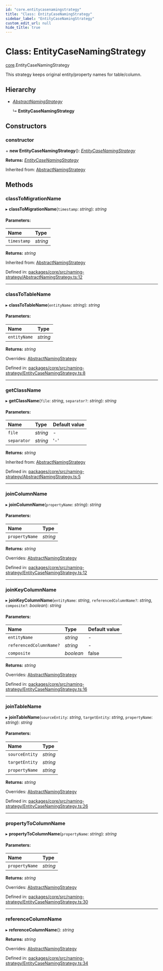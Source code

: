 ```yaml
---
id: "core.entitycasenamingstrategy"
title: "Class: EntityCaseNamingStrategy"
sidebar_label: "EntityCaseNamingStrategy"
custom_edit_url: null
hide_title: true
---
```


# Class: EntityCaseNamingStrategy

[core](../modules/core.md).EntityCaseNamingStrategy

This strategy keeps original entity/property names for table/column.

## Hierarchy

* [*AbstractNamingStrategy*](core.abstractnamingstrategy.md)

  ↳ **EntityCaseNamingStrategy**

## Constructors

### constructor

\+ **new EntityCaseNamingStrategy**(): [*EntityCaseNamingStrategy*](core.entitycasenamingstrategy.md)

**Returns:** [*EntityCaseNamingStrategy*](core.entitycasenamingstrategy.md)

Inherited from: [AbstractNamingStrategy](core.abstractnamingstrategy.md)

## Methods

### classToMigrationName

▸ **classToMigrationName**(`timestamp`: *string*): *string*

#### Parameters:

Name | Type |
:------ | :------ |
`timestamp` | *string* |

**Returns:** *string*

Inherited from: [AbstractNamingStrategy](core.abstractnamingstrategy.md)

Defined in: [packages/core/src/naming-strategy/AbstractNamingStrategy.ts:12](https://github.com/mikro-orm/mikro-orm/blob/bcf1a0899b/packages/core/src/naming-strategy/AbstractNamingStrategy.ts#L12)

___

### classToTableName

▸ **classToTableName**(`entityName`: *string*): *string*

#### Parameters:

Name | Type |
:------ | :------ |
`entityName` | *string* |

**Returns:** *string*

Overrides: [AbstractNamingStrategy](core.abstractnamingstrategy.md)

Defined in: [packages/core/src/naming-strategy/EntityCaseNamingStrategy.ts:8](https://github.com/mikro-orm/mikro-orm/blob/bcf1a0899b/packages/core/src/naming-strategy/EntityCaseNamingStrategy.ts#L8)

___

### getClassName

▸ **getClassName**(`file`: *string*, `separator?`: *string*): *string*

#### Parameters:

Name | Type | Default value |
:------ | :------ | :------ |
`file` | *string* | - |
`separator` | *string* | '-' |

**Returns:** *string*

Inherited from: [AbstractNamingStrategy](core.abstractnamingstrategy.md)

Defined in: [packages/core/src/naming-strategy/AbstractNamingStrategy.ts:5](https://github.com/mikro-orm/mikro-orm/blob/bcf1a0899b/packages/core/src/naming-strategy/AbstractNamingStrategy.ts#L5)

___

### joinColumnName

▸ **joinColumnName**(`propertyName`: *string*): *string*

#### Parameters:

Name | Type |
:------ | :------ |
`propertyName` | *string* |

**Returns:** *string*

Overrides: [AbstractNamingStrategy](core.abstractnamingstrategy.md)

Defined in: [packages/core/src/naming-strategy/EntityCaseNamingStrategy.ts:12](https://github.com/mikro-orm/mikro-orm/blob/bcf1a0899b/packages/core/src/naming-strategy/EntityCaseNamingStrategy.ts#L12)

___

### joinKeyColumnName

▸ **joinKeyColumnName**(`entityName`: *string*, `referencedColumnName?`: *string*, `composite?`: *boolean*): *string*

#### Parameters:

Name | Type | Default value |
:------ | :------ | :------ |
`entityName` | *string* | - |
`referencedColumnName?` | *string* | - |
`composite` | *boolean* | false |

**Returns:** *string*

Overrides: [AbstractNamingStrategy](core.abstractnamingstrategy.md)

Defined in: [packages/core/src/naming-strategy/EntityCaseNamingStrategy.ts:16](https://github.com/mikro-orm/mikro-orm/blob/bcf1a0899b/packages/core/src/naming-strategy/EntityCaseNamingStrategy.ts#L16)

___

### joinTableName

▸ **joinTableName**(`sourceEntity`: *string*, `targetEntity`: *string*, `propertyName`: *string*): *string*

#### Parameters:

Name | Type |
:------ | :------ |
`sourceEntity` | *string* |
`targetEntity` | *string* |
`propertyName` | *string* |

**Returns:** *string*

Overrides: [AbstractNamingStrategy](core.abstractnamingstrategy.md)

Defined in: [packages/core/src/naming-strategy/EntityCaseNamingStrategy.ts:26](https://github.com/mikro-orm/mikro-orm/blob/bcf1a0899b/packages/core/src/naming-strategy/EntityCaseNamingStrategy.ts#L26)

___

### propertyToColumnName

▸ **propertyToColumnName**(`propertyName`: *string*): *string*

#### Parameters:

Name | Type |
:------ | :------ |
`propertyName` | *string* |

**Returns:** *string*

Overrides: [AbstractNamingStrategy](core.abstractnamingstrategy.md)

Defined in: [packages/core/src/naming-strategy/EntityCaseNamingStrategy.ts:30](https://github.com/mikro-orm/mikro-orm/blob/bcf1a0899b/packages/core/src/naming-strategy/EntityCaseNamingStrategy.ts#L30)

___

### referenceColumnName

▸ **referenceColumnName**(): *string*

**Returns:** *string*

Overrides: [AbstractNamingStrategy](core.abstractnamingstrategy.md)

Defined in: [packages/core/src/naming-strategy/EntityCaseNamingStrategy.ts:34](https://github.com/mikro-orm/mikro-orm/blob/bcf1a0899b/packages/core/src/naming-strategy/EntityCaseNamingStrategy.ts#L34)
